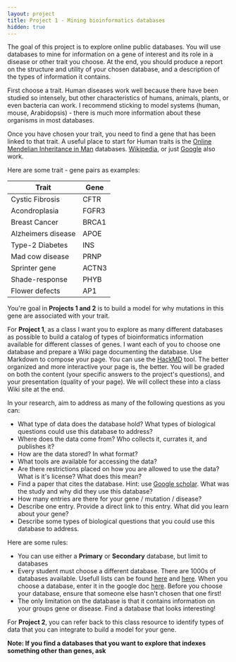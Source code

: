 ```yaml
---
layout: project
title: Project 1 - Mining bioinformatics databases
hidden: true
---
```


The goal of this project is to explore online public databases.
You will use databases to mine for information on a gene of interest and its role in a disease or other trait you choose.
At the end, you should produce a report on the structure and utility of your chosen database,
and a description of the types of information it contains.

First choose a trait. Human diseases work well because there have been studied so intensely, but other characteristics of humans, animals, plants, or even bacteria can work. I recommend sticking to model systems (human, mouse, Arabidopsis) - there is much more information about these organisms in most databases.

Once you have chosen your trait, you need to find a gene that has been linked to that trait.
A useful place to start for Human traits is the [Online Mendelian Inheritance in Man](https://www.omim.org) databases. [Wikipedia](https://www.wikipedia.org/), or just [Google](https://www.google.com) also work.

Here are some trait - gene pairs as examples:

| Trait              | Gene  |
|--------------------|-------|
| Cystic Fibrosis    | CFTR  |
| Acondroplasia      | FGFR3 |
| Breast Cancer      | BRCA1 |
| Alzheimers disease | APOE  |
| Type-2 Diabetes    | INS   |
| Mad cow disease    | PRNP  |
| Sprinter gene      | ACTN3 |
| Shade-response     | PHYB  |
| Flower defects     | AP1   |

You're goal in **Projects 1 and 2** is to build a model for why mutations in this gene are associated with your trait.

For **Project 1**, as a class I want you to explore as many different databases as possible to build a catalog of types of bioinformatics information available for different classes of genes. I want each of you to choose one database and prepare a Wiki page documenting the database. 
Use Markdown to compose your page. You can use the [HackMD](https://hackmd.io/) tool. The better organized and more interactive your page is, the better. You will be graded on both the content (your specific answers to the project's questions), and your presentation (quality of your page). We will collect these into a class Wiki site at the end.

In your research, aim to address as many of the following questions as you can:

- What type of data does the database hold? What types of biological questions could use this database to address?
- Where does the data come from? Who collects it, currates it, and publishes it?
- How are the data stored? In what format?
- What tools are available for accessing the data?
- Are there restrictions placed on how you are allowed to use the data? What is it's license? What does this mean?
- Find a paper that cites the database. Hint: use [Google scholar](https://scholar.google.com/). What was the study and why did they use this database?
- How many entries are there for your gene / mutation / disease?
- Describe one entry. Provide a direct link to this entry. What did you learn about your gene?
- Describe some types of biological questions that you could use this database to address.

Here are some rules:

- You can use either a **Primary** or **Secondary** database, but limit to databases 
- Every student must choose a different database. There are 1000s of databases available. Usefull lists
can be found [here](https://academic.oup.com/nar/article/45/D1/D1/2770636/The-24th-annual-Nucleic-Acids-Research-database) and [here](https://en.wikipedia.org/wiki/List_of_biological_databases#DNA_Databases). When you choose a database, enter it in the google doc [here](https://docs.google.com/spreadsheets/d/1gpUUcnm7zhglA4vG8o2KivsalVzhVJmwRXBPyTFdBoE/edit?usp=sharing).
Before you choose your database, ensure that someone else hasn't chosen that one first!
- The only limitation on the database is that it contains information on your groups gene or disease. Find a database
that looks interesting!

For **Project 2**, you can refer back to this class resource to identify types of data that you can integrate to build a model for your gene.

**Note: If you find a databases that you want to explore that indexes something other than genes, ask**
